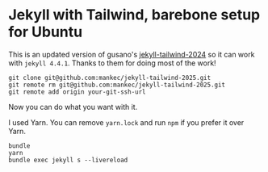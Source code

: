 # Jekyll with Tailwind, barebone setup for Ubuntu

This is an updated version of gusano's [jekyll-tailwind-2024](https://github.com/gusano/jekyll-tailwind-2024) so it can work with `jekyll 4.4.1`. Thanks to them for doing most of the work!

```
git clone git@github.com:mankec/jekyll-tailwind-2025.git
git remote rm git@github.com:mankec/jekyll-tailwind-2025.git
git remote add origin your-git-ssh-url
```

Now you can do what you want with it.

I used Yarn. You can remove `yarn.lock` and run `npm` if you prefer it over Yarn.

```
bundle
yarn
bundle exec jekyll s --livereload
```